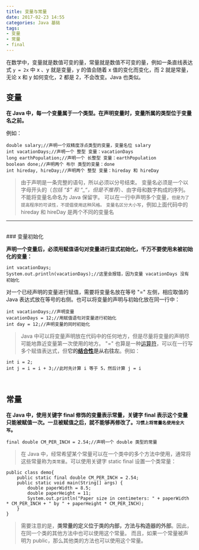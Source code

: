 ```yaml
---
title: 变量与常量
date: 2017-02-23 14:55
categories: Java 基础
tags: 
- 变量
- 常量
- final
---
```


在数学中，变量就是数值可变的量，常量就是数值不可变的量，例如一条直线表达式 `y = 2x` 中 x 、y 就是变量，y 的值会随着 x 值的变化而变化，而 2 就是常量，无论 x 和 y 如何变化，2 都是 2，不会改变。Java 也类似。

<!-- more -->

## 变量

**在 Java 中，每一个变量属于一个类型。在声明变量时，变量所属的类型位于变量名之前。**

例如：

	double salary;//声明一个双精度浮点类型的变量，变量名位 salary
	int vacationDays;//声明一个 整型 变量：vacationDays
	long earthPopulation;//声明一个 长整型 变量：earthPopulation
	boolean done;//声明两个 布尔 类型的变量：done
	int hireday, hireDay;//声明两个 整型 变量：hireday 和 hireDay

>由于声明是一条完整的语句，所以必须以分号结束。
>变量名必须是一个以字母开头的（*包括 “$” 和 “_“，但是不推荐*）、由字母和数字构成的序列。
>不能将变量名命名为 Java 保留字。
>可以在一行中声明多个变量，`但是为了提高程序的可读性，不提倡使用这种风格。`
>`变量名区分大小写`，例如上面代码中的 hireday 和 hireDay 是两个不同的变量名

---
</br>
### 变量初始化

**声明一个变量后，必须用赋值语句对变量进行显式初始化，千万不要使用未被初始化的变量：**

	int vacationDays;
	System.out.println(vacationDays);//这里会报错，因为变量 vacationDays 没有初始化

对一个已经声明的变量进行赋值，需要将变量名放在等号 "=" 左侧，相应取值的 Java 表达式放在等号的右侧。也可以将变量的声明与初始化放在同一行中：

	int vacationDays;//声明变量
	vacationDays = 12;//用赋值语句对变量进行初始化
	int day = 12;//声明变量的同时初始化

>Java 中可以将变量声明放在代码中的任何地方，但是尽量将变量的声明尽可能地靠近变量第一次使用的地方。
>"=" 也算是一种[运算符](/2017/02/23/运算符/)，可以在一行写多个赋值表达式，但**它的[结合性](/2017/02/23/运算符/)是从右往左**。例如：
>
    int i = 2;
    int j = i = i + 3;//此时先计算 i 等于 5，然后计算 j = i

</br>

## 常量

**在 Java 中，使用关键字 final 修饰的变量表示常量，关键字 final 表示这个变量只能被赋值一次。一旦被赋值之后，就不能够再修改了。`习惯上将常量名使用全大写`。**

	final double CM_PER_INCH = 2.54;//声明一个 double 类型的常量

>在 Java 中，经常希望某个常量可以在一个类中的多个方法中使用，通常将这些常量称为`类常量`。可以使用关键字 static final 设置一个类常量：

	public class demo{
    	public static final double CM_PER_INCH = 2.54;
    	public static void main(String[] args) {
        	double paperWidth = 8.5;
        	double paperHeight = 11;
        	System.out.println("Paper size in centimeters: " + paperWidth * CM_PER_INCH + " by " + paperHeight * CM_PER_INCH);
    	}
	}

>需要注意的是，**类常量的定义位于类的内部，方法与构造器的外部**。因此，在同一个类的其他方法中也可以使用这个常量。
>而且，如果一个常量被声明为 public，那么其他类的方法也可以使用这个常量。